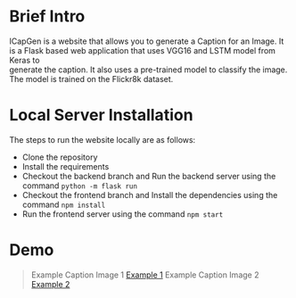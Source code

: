 # Brief Intro

ICapGen is a website that allows you to generate a Caption for an Image. It is a Flask based web application that uses VGG16 and LSTM model from Keras to<br> generate the caption. It also uses a pre-trained model to classify the image. The model is trained on the Flickr8k dataset.

# Local Server Installation

The steps to run the website locally are as follows:

- Clone the repository
- Install the requirements
- Checkout the backend branch and Run the backend server using the command `python -m flask run`
- Checkout the frontend branch and Install the dependencies using the command `npm install`
- Run the frontend server using the command `npm start`

# Demo

> Example Caption Image 1
[Example 1](/public/ex1.png)
> Example Caption Image 2
[Example 2](/public/ex2.png)
